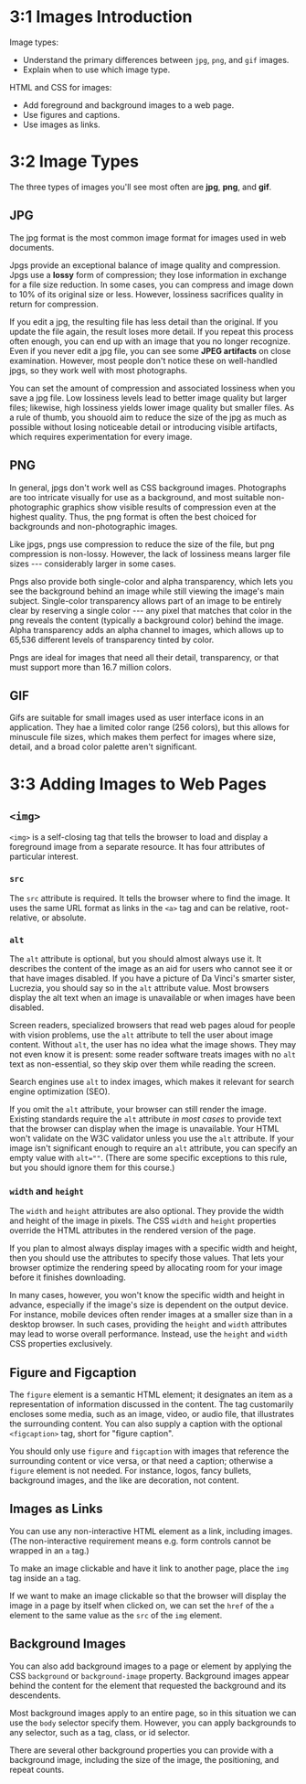 # 3:1 Images Introduction #

Image types:
* Understand the primary differences between `jpg`, `png`, and `gif` images.
* Explain when to use which image type.

HTML and CSS for images:
* Add foreground and background images to a web page.
* Use figures and captions.
* Use images as links.

# 3:2 Image Types #

The three types of images you'll see most often are **jpg**, **png**, and **gif**.

## JPG ##

The jpg format is the most common image format for images used in web documents.

Jpgs provide an exceptional balance of image quality and compression. Jpgs use a **lossy** form of compression; they lose information in exchange for a file size reduction. In some cases, you can compress and image down to 10% of its original size or less. However, lossiness sacrifices quality in return for compression.

If you edit a jpg, the resulting file has less detail than the original. If you update the file again, the result loses more detail. If you repeat this process often enough, you can end up with an image that you no longer recognize. Even if you never edit a jpg file, you can see some **JPEG artifacts** on close examination. However, most people don't notice these on well-handled jpgs, so they work well with most photographs.

You can set the amount of compression and associated lossiness when you save a jpg file. Low lossiness levels lead to better image quality but larger files; likewise, high lossiness yields lower image quality but smaller files. As a rule of thumb, you shouold aim to reduce the size of the jpg as much as possible without losing noticeable detail or introducing visible artifacts, which requires experimentation for every image.

## PNG ##

In general, jpgs don't work well as CSS background images. Photographs are too intricate visually for use as a background, and most suitable non-photographic graphics show visible results of compression even at the highest quality. Thus, the png format is often the best choiced for backgrounds and non-photographic images.

Like jpgs, pngs use compression to reduce the size of the file, but png compression is non-lossy. However, the lack of lossiness means larger file sizes --- considerably larger in some cases.

Pngs also provide both single-color and alpha transparency, which lets you see the background behind an image while still viewing the image's main subject. Single-color transparency allows part of an image to be entirely clear by reserving a single color --- any pixel that matches that color in the png reveals the content (typically a background color) behind the image. Alpha transparency adds an alpha channel to images, which allows up to 65,536 different levels of transparency tinted by color.

Pngs are ideal for images that need all their detail, transparency, or that must support more than 16.7 million colors.

## GIF ##

Gifs are suitable for small images used as user interface icons in an application. They hae a limited color range (256 colors), but this allows for minuscule file sizes, which makes them perfect for images where size, detail, and a broad color palette aren't significant.


# 3:3 Adding Images to Web Pages #

## `<img>` ##

`<img>` is a self-closing tag that tells the browser to load and display a foreground image from a separate resource. It has four attributes of particular interest.

### `src` ###

The `src` attribute is required. It tells the browser where to find the image. It uses the same URL format as links in the `<a>` tag and can be relative, root-relative, or absolute.

### `alt` ###

The `alt` attribute is optional, but you should almost always use it. It describes the content of the image as an aid for users who cannot see it or that have images disabled. If you have a picture of Da Vinci's smarter sister, Lucrezia, you should say so in the `alt` attribute value. Most browsers display the alt text when an image is unavailable or when images have been disabled.

Screen readers, specialized browsers that read web pages aloud for people with vision problems, use the `alt` attribute to tell the user about image content. Without `alt`, the user has no idea what the image shows. They may not even know it is present: some reader software treats images with no `alt` text as non-essential, so they skip over them while reading the screen.

Search engines use `alt` to index images, which makes it relevant for search engine optimization (SEO).

If you omit the `alt` attribute, your browser can still render the image. Existing standards require the `alt` attribute *in most cases* to provide text that the browser can display when the image is unavailable. Your HTML won't validate on the W3C validator unless you use the `alt` attribute. If your image isn't significant enough to require an `alt` attribute, you can specify an empty value with `alt=""`. (There are some specific exceptions to this rule, but you should ignore them for this course.)

### `width` and `height` ###

The `width` and `height` attributes are also optional. They provide the width and height of the image in pixels. The CSS `width` and `height` properties override the HTML attributes in the rendered version of the page.

If you plan to almost always display images with a specific width and height, then you should use the attributes to specify those values. That lets your browser optimize the rendering speed by allocating room for your image before it finishes downloading.

In many cases, however, you won't know the specific width and height in advance, especially if the image's size is dependent on the output device. For instance, mobile devices often render images at a smaller size than in a desktop browser. In such cases, providing the `height` and `width` attributes may lead to worse overall performance. Instead, use the `height` and `width` CSS properties exclusively.

## Figure and Figcaption ##

The `figure` element is a semantic HTML element; it designates an item as a representation of information discussed in the content. The tag customarily encloses some media, such as an image, video, or audio file, that illustrates the surrounding content. You can also supply a caption with the optional `<figcaption>` tag, short for "figure caption".

You should only use `figure` and `figcaption` with images that reference the surrounding content or vice versa, or that need a caption; otherwise a `figure` element is not needed. For instance, logos, fancy bullets, background images, and the like are decoration, not content.

## Images as Links ##

 You can use any non-interactive HTML element as a link, including images. (The non-interactive requirement means e.g. form controls cannot be wrapped in an `a` tag.)
 
 To make an image clickable and have it link to another page, place the `img` tag inside an `a` tag.
 
If we want to make an image clickable so that the browser will display the image in a page by itself when clicked on, we can set the `href` of the `a` element to the same value as the `src` of the `img` element.

## Background Images ##

You can also add background images to a page or element by applying the CSS `background` or `background-image` property. Background images appear behind the content for the element that requested the background and its descendents.

Most background images apply to an entire page, so in this situation we can use the `body` selector specify them. However, you can apply backgrounds to any selector, such as a tag, class, or id selector.

There are several other background properties you can provide with a background image, including the size of the image, the positioning, and repeat counts.